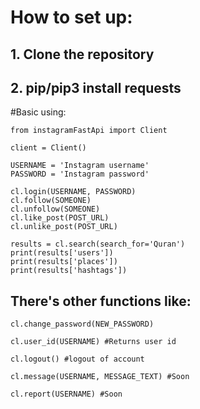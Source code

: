 # How to set up:

## 1. Clone the repository
## 2. pip/pip3 install requests

#Basic using:

```
from instagramFastApi import Client

client = Client()

USERNAME = 'Instagram username'
PASSWORD = 'Instagram password'

cl.login(USERNAME, PASSWORD)
cl.follow(SOMEONE)
cl.unfollow(SOMEONE)
cl.like_post(POST_URL)
cl.unlike_post(POST_URL)

results = cl.search(search_for='Quran')
print(results['users'])
print(results['places'])
print(results['hashtags'])
```

## There's other functions like:

```
cl.change_password(NEW_PASSWORD)

cl.user_id(USERNAME) #Returns user id

cl.logout() #logout of account

cl.message(USERNAME, MESSAGE_TEXT) #Soon

cl.report(USERNAME) #Soon
```
